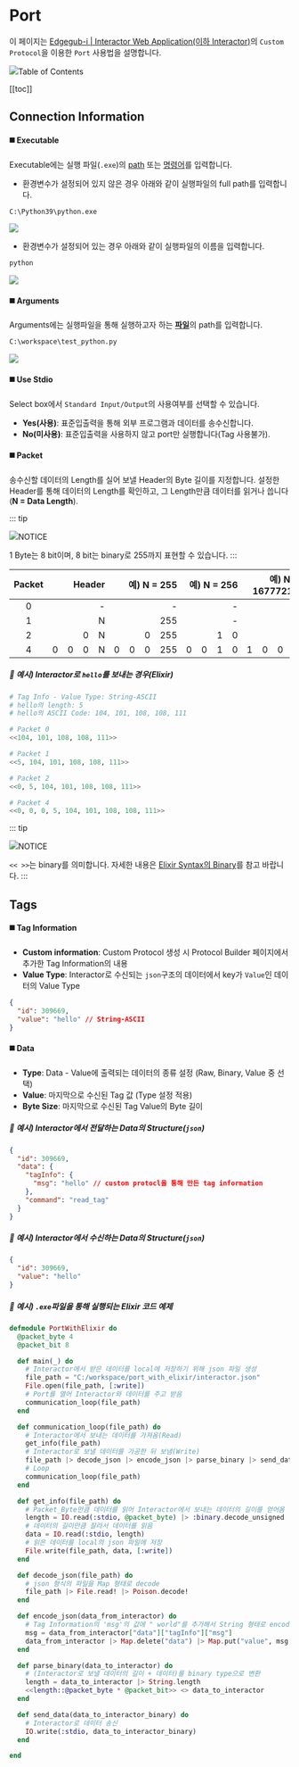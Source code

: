 # Port
이 페이지는 <u>Edgegub-i | Interactor Web Application(이하 Interactor)</u>의 `Custom Protocol`을 이용한 `Port` 사용법을 설명합니다.

<div class="toc-title"><img src="../../img/icon/list.svg">Table of Contents</div>

[[toc]]

## Connection Information

#### :black_medium_square: Executable

Executable에는 실행 파일(`.exe`)의 <u>path</u> 또는 <u>명령어</u>를 입력합니다.

- 환경변수가 설정되어 있지 않은 경우 아래와 같이 실행파일의 full path를 입력합니다.
``` bash
C:\Python39\python.exe
```
<img src="../../img/customProtocol/port-1.png">

- 환경변수가 설정되어 있는 경우 아래와 같이 실행파일의 이름을 입력합니다.
``` bash
python
```
<img src="../../img/customProtocol/port-2.png">

#### :black_medium_square: Arguments
Arguments에는 실행파일을 통해 실행하고자 하는 <a href="#elixir_port">**파일**</a>의 path를 입력합니다.
``` bash
C:\workspace\test_python.py
```
<img src="../../img/customProtocol/port-3.png">


#### :black_medium_square: Use Stdio
Select box에서 `Standard Input/Output`의 사용여부를 선택할 수 있습니다.
- **Yes(사용)**: 표준입출력을 통해 외부 프로그램과 데이터를 송수신합니다.
- **No(미사용)**: 표준입출력을 사용하지 않고 port만 실행합니다(Tag 사용불가).

#### :black_medium_square: Packet
송수신할 데이터의 Length를 실어 보낼 Header의 Byte 길이를 지정합니다. 설정한 Header를 통해 데이터의 Length를 확인하고, 그 Length만큼 데이터를 읽거나 씁니다(**N = Data Length**).  

::: tip <p class="custom-block-title"><img src="../../img/icon/tip.svg">NOTICE</p>
1 Byte는 8 bit이며, 8 bit는 binary로 255까지 표현할 수 있습니다.
:::

| Packet | Header | 예) N = 255 | 예) N = 256 | 예) N = 16777216 |
| :-: | -:| -: | -: | -: |
| 0 | - | - | - | - |
| 1 | N | 255| - | - |
| 2 | 0&nbsp;&nbsp;&nbsp;&nbsp;N | 0&nbsp;&nbsp;&nbsp;&nbsp;255 | 1&nbsp;&nbsp;&nbsp;&nbsp;0 | -  |
| 4 | 0&nbsp;&nbsp;&nbsp;&nbsp;0&nbsp;&nbsp;&nbsp;&nbsp;0&nbsp;&nbsp;&nbsp;&nbsp;N | 0&nbsp;&nbsp;&nbsp;&nbsp;0&nbsp;&nbsp;&nbsp;&nbsp;0&nbsp;&nbsp;&nbsp;&nbsp;255 | 0&nbsp;&nbsp;&nbsp;&nbsp;0&nbsp;&nbsp;&nbsp;&nbsp;1&nbsp;&nbsp;&nbsp;&nbsp;0 | 1&nbsp;&nbsp;&nbsp;&nbsp;0&nbsp;&nbsp;&nbsp;&nbsp;0&nbsp;&nbsp;&nbsp;&nbsp;0 | 

##### :mag_right: 예시) Interactor로 `hello`를  보내는 경우(Elixir)
``` elixir
# Tag Info - Value Type: String-ASCII
# hello의 length: 5
# hello의 ASCII Code: 104, 101, 108, 108, 111

# Packet 0
<<104, 101, 108, 108, 111>>

# Packet 1 
<<5, 104, 101, 108, 108, 111>>

# Packet 2
<<0, 5, 104, 101, 108, 108, 111>>

# Packet 4
<<0, 0, 0, 5, 104, 101, 108, 108, 111>>
```

::: tip <p class="custom-block-title"><img src="../../img/icon/tip.svg">NOTICE</p>
`<< >>`는 binary를 의미합니다. 자세한 내용은 [Elixir Syntax의 Binary](../elixir/binary.md)를 참고 바랍니다.
:::

## Tags
#### :black_medium_square: Tag Information
- **Custom information**: Custom Protocol 생성 시 Protocol Builder 페이지에서 추가한 Tag Information의 내용 
- **Value Type**: Interactor로 수신되는 `json`구조의 데이터에서 key가 `Value`인 데이터의 Value Type
``` json
{
  "id": 309669,
  "value": "hello" // String-ASCII
}
```

#### :black_medium_square: Data
- **Type**: Data - Value에 출력되는 데이터의 종류 설정 (Raw, Binary, Value 중 선택)
- **Value**: 마지막으로 수신된 Tag 값 (Type 설정 적용)
- **Byte Size**: 마지막으로 수신된 Tag Value의 Byte 길이

##### :mag_right: 예시) Interactor에서 전달하는 Data의 Structure(`json`)
``` json
{
  "id": 309669,
  "data": {
    "tagInfo": { 
      "msg": "hello" // custom protocl을 통해 만든 tag information
    },
    "command": "read_tag"
  }
}
```
##### :mag_right: 예시) Interactor에서 수신하는 Data의 Structure(`json`)
``` json
{
  "id": 309669,
  "value": "hello"
}
```

<div id="elixir_port"><h5>🔎 예시) <code>.exe</code>파일을 통해 실행되는 Elixir 코드 예제</h5></div>

``` elixir
defmodule PortWithElixir do
  @packet_byte 4
  @packet_bit 8

  def main(_) do
    # Interactor에서 받은 데이터를 local에 저장하기 위해 json 파일 생성
    file_path = "C:/workspace/port_with_elixir/interactor.json"
    File.open(file_path, [:write])
    # Port를 열어 Interactor와 데이터를 주고 받음
    communication_loop(file_path)
  end

  def communication_loop(file_path) do
    # Interactor에서 보내는 데이터를 가져옴(Read)
    get_info(file_path)
    # Interactor로 보낼 데이터를 가공한 뒤 보냄(Write)
    file_path |> decode_json |> encode_json |> parse_binary |> send_data
    # Loop
    communication_loop(file_path)
  end

  def get_info(file_path) do
    # Packet_Byte만큼 데이터를 읽어 Interactor에서 보내는 데이터의 길이를 얻어옴
    length = IO.read(:stdio, @packet_byte) |> :binary.decode_unsigned
    # 데이터의 길이만큼 잘라서 데이터를 읽음
    data = IO.read(:stdio, length)
    # 읽은 데이터를 local의 json 파일에 저장
    File.write(file_path, data, [:write])
  end

  def decode_json(file_path) do
    # json 형식의 파일을 Map 형태로 decode
    file_path |> File.read! |> Poison.decode!
  end

  def encode_json(data_from_interactor) do
    # Tag Information의 'msg'의 값에 " world"를 추가해서 String 형태로 encode
    msg = data_from_interactor["data"]["tagInfo"]["msg"]
    data_from_interactor |> Map.delete("data") |> Map.put("value", msg <> " world") |> Poison.encode!
  end

  def parse_binary(data_to_interactor) do
    # (Interactor로 보낼 데이터의 길이 + 데이터)를 binary type으로 변환
    length = data_to_interactor |> String.length
    <<length::@packet_byte * @packet_bit>> <> data_to_interactor
  end

  def send_data(data_to_interactor_binary) do
    # Interactor로 데이터 송신
    IO.write(:stdio, data_to_interactor_binary)
  end

end
```